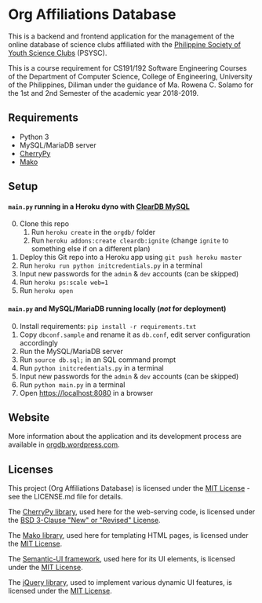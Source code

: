 # Org Affiliations Database

This is a backend and frontend application for the management of the online database of science clubs affiliated with the [Philippine Society of Youth Science Clubs](https://www.facebook.com/psysc.inc) (PSYSC).

This is a course requirement for CS191/192 Software Engineering Courses of the Department of Computer Science, College of Engineering, University of the Philippines, Diliman under the guidance of Ma. Rowena C. Solamo for the 1st and 2nd Semester of the academic year 2018-2019.

## Requirements
- Python 3
- MySQL/MariaDB server
- [CherryPy](https://cherrypy.org)
- [Mako](https://www.makotemplates.org)

## Setup
#### `main.py` running in a Heroku dyno with [ClearDB MySQL](https://elements.heroku.com/addons/cleardb)
0. Clone this repo
    1. Run `heroku create` in the `orgdb/` folder
    2. Run `heroku addons:create cleardb:ignite` (change `ignite` to something else if on a different plan)
1. Deploy this Git repo into a Heroku app using `git push heroku master`
2. Run `heroku run python initcredentials.py` in a terminal
3. Input new passwords for the `admin` & `dev` accounts (can be skipped)
4. Run `heroku ps:scale web=1`
5. Run `heroku open`
#### `main.py` and MySQL/MariaDB running locally (*not* for deployment)
0. Install requirements: `pip install -r requirements.txt`
1. Copy `dbconf.sample` and rename it as `db.conf`, edit server configuration accordingly
2. Run the MySQL/MariaDB server
3. Run `source db.sql;` in an SQL command prompt
4. Run `python initcredentials.py` in a terminal
3. Input new passwords for the `admin` & `dev` accounts (can be skipped)
5. Run `python main.py` in a terminal
6. Open [https://localhost:8080](https://localhost:8080) in a browser

## Website

More information about the application and its development process are available in [orgdb.wordpress.com](https://orgdb.wordpress.com).

## Licenses

This project (Org Affiliations Database) is licensed under the [MIT License](https://opensource.org/licenses/MIT) - see the LICENSE.md file for details.

The [CherryPy library](https://cherrypy.org), used here for the web-serving code, is licensed under the [BSD 3-Clause "New" or "Revised" License](https://github.com/cherrypy/cherrypy/blob/master/LICENSE.md).

The [Mako library](https://www.makotemplates.org), used here for templating HTML pages, is licensed under the [MIT License](https://opensource.org/licenses/MIT).

The [Semantic-UI framework](https://github.com/Semantic-Org/Semantic-UI), used here for its UI elements, is licensed under the [MIT License](https://github.com/Semantic-Org/Semantic-UI/blob/master/LICENSE.md).

The [jQuery library](https://jquery.com/), used to implement various dynamic UI features, is licensed under the [MIT License](https://github.com/jquery/jquery/blob/master/LICENSE.txt).